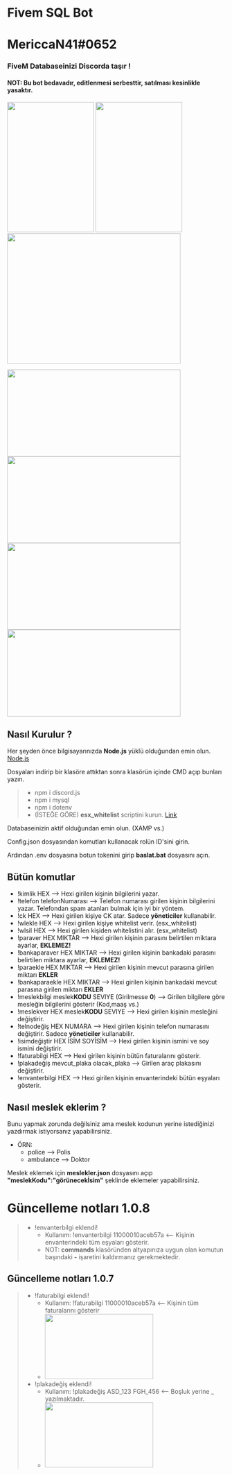 # Fivem SQL Bot
# MericcaN41#0652
### FiveM Databaseinizi Discorda taşır !
#### NOT: Bu bot bedavadır, editlenmesi serbesttir, satılması kesinlikle yasaktır.
<img src="https://i.imgur.com/MNRbibv.png" width="200"  height="300"> <img src="https://i.imgur.com/cM5iYkR.png" width="200"  height="300"> <img src="https://i.imgur.com/9QFENK8.png" width="400" height="300">


<img src="https://i.imgur.com/3HqfULc.png" width="400" height="200"> <img src="https://i.imgur.com/VemlW50.png" width="400" height="200">
<img src="https://i.imgur.com/NiLMMd8.png" width="400" height="200"> <img src="https://i.imgur.com/95TmOCt.png" width="400" height="200">






## Nasıl Kurulur ?

Her şeyden önce bilgisayarınızda **Node.js** yüklü olduğundan emin olun. [Node.js](https://nodejs.org/)

Dosyaları indirip bir klasöre attıktan sonra klasörün içinde CMD açıp bunları yazın.
> * npm i discord.js
> * npm i mysql
> * npm i dotenv
> * (İSTEĞE GÖRE) **esx_whitelist** scriptini kurun. [Link](https://github.com/esx-framework/esx_whitelist)

<p>Databaseinizin aktif olduğundan emin olun. (XAMP vs.)</p>
<p>Config.json dosyasından komutları kullanacak rolün ID'sini girin.</p>
<p>Ardından .env dosyasına botun tokenini girip <strong>baslat.bat</strong> dosyasını açın.</p>


## Bütün komutlar

* !kimlik HEX --> Hexi girilen kişinin bilgilerini yazar.
* !telefon telefonNumarası --> Telefon numarası girilen kişinin bilgilerini yazar. Telefondan spam atanları bulmak için iyi bir yöntem.
* !ck HEX --> Hexi girilen kişiye CK atar. Sadece **yöneticiler** kullanabilir.
* !wlekle HEX --> Hexi girilen kişiye whitelist verir. (esx_whitelist)
* !wlsil HEX --> Hexi girilen kişiden whitelistini alır. (esx_whitelist)
* !paraver HEX MIKTAR --> Hexi girilen kişinin parasını belirtilen miktara ayarlar, **EKLEMEZ!**
* !bankaparaver HEX MIKTAR --> Hexi girilen kişinin bankadaki parasını belirtilen miktara ayarlar, **EKLEMEZ!**
* !paraekle HEX MIKTAR --> Hexi girilen kişinin mevcut parasına girilen miktarı **EKLER**
* !bankaparaekle HEX MIKTAR --> Hexi girilen kişinin bankadaki mevcut parasına girilen miktarı **EKLER**
* !meslekbilgi meslek**KODU** SEVIYE (Girilmesse **0**) --> Girilen bilgilere göre mesleğin bilgilerini gösterir (Kod,maaş vs.)
* !meslekver HEX meslek**KODU** SEVIYE --> Hexi girilen kişinin mesleğini değiştirir.
* !telnodeğiş HEX NUMARA --> Hexi girilen kişinin telefon numarasını değiştirir. Sadece **yöneticiler** kullanabilir.
* !isimdeğiştir HEX İSİM SOYİSİM --> Hexi girilen kişinin ismini ve soy ismini değiştirir.
* !faturabilgi HEX --> Hexi girilen kişinin bütün faturalarını gösterir.
* !plakadeğiş mevcut_plaka olacak_plaka --> Girilen araç plakasını değiştirir.
* !envanterbilgi HEX --> Hexi girilen kişinin envanterindeki bütün eşyaları gösterir.

## Nasıl meslek eklerim ?

Bunu yapmak zorunda değilsiniz ama meslek kodunun yerine istediğinizi yazdırmak istiyorsanız yapabilirsiniz.
* ÖRN: 
  * police --> Polis
  * ambulance --> Doktor

Meslek eklemek için **meslekler.json** dosyasını açıp **"meslekKodu":"görünecekİsim"** şeklinde eklemeler yapabilirsiniz.

# Güncelleme notları 1.0.8
> * !envanterbilgi eklendi!
>   * Kullanım: !envanterbilgi 11000010aceb57a <-- Kişinin envanterindeki tüm eşyaları gösterir.
>   * NOT: **commands** klasöründen altyapınıza uygun olan komutun başındaki **-** işaretini kaldırmanız gerekmektedir.


## Güncelleme notları 1.0.7
> * !faturabilgi eklendi!
>   * Kullanım: !faturabilgi 11000010aceb57a <-- Kişinin tüm faturalarını gösterir
>   * <img src="https://i.imgur.com/7l3CQDV.png" width="250" height="150">
> * !plakadeğiş eklendi!
>   * Kullanım: !plakadeğiş ASD_123 FGH_456 <-- Boşluk yerine _ yazılmaktadır.
>   * <img src="https://i.imgur.com/HJUYCja.png" width="250" height="150">
